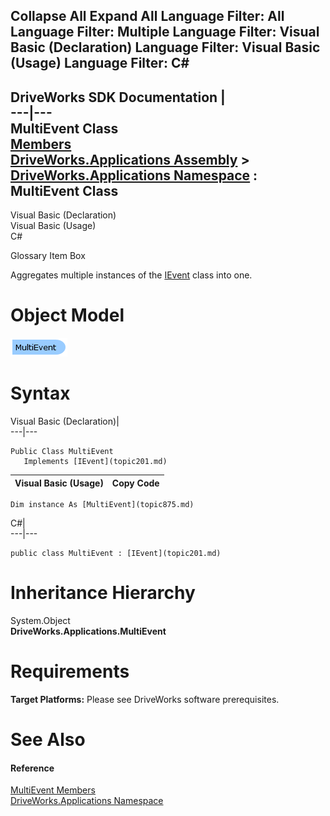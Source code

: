 Collapse All Expand All Language Filter: All  Language Filter: Multiple  Language Filter: Visual Basic (Declaration) Language Filter: Visual Basic (Usage) Language Filter: C#  
---  
DriveWorks SDK Documentation  |   
---|---  
MultiEvent Class   
[Members](topic876.md)   
[DriveWorks.Applications Assembly](topic13.md) > [DriveWorks.Applications Namespace](topic16.md) : MultiEvent Class  
---  
  
Visual Basic (Declaration)    
Visual Basic (Usage)    
C# 

Glossary Item Box

Aggregates multiple instances of the [IEvent](topic201.md) class into one. 

# Object Model

![](dotnetdiagramimages/image23.png)

# Syntax

Visual Basic (Declaration)|   
---|---  
      
    
    Public Class MultiEvent 
       Implements [IEvent](topic201.md)   
  
Visual Basic (Usage)| Copy Code  
---|---  
      
    
    Dim instance As [MultiEvent](topic875.md)  
  
C#|   
---|---  
      
    
    public class MultiEvent : [IEvent](topic201.md)    
  
# Inheritance Hierarchy

System.Object  
**DriveWorks.Applications.MultiEvent**  


# Requirements

**Target Platforms:** Please see DriveWorks software prerequisites.

# See Also

#### Reference

[MultiEvent Members](topic876.md)   
[DriveWorks.Applications Namespace](topic16.md)


